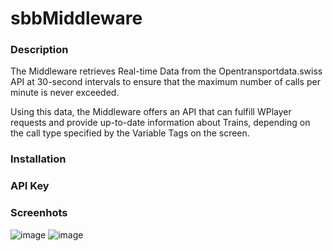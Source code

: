 # sbbMiddleware

### Description 

The Middleware retrieves Real-time Data from the Opentransportdata.swiss API at 30-second intervals to ensure that the maximum number of calls per minute is never exceeded.

Using this data, the Middleware offers an API that can fulfill WPlayer requests and provide up-to-date information about Trains, depending on the call type specified by the Variable Tags on the screen.

### Installation 


### API Key 


### Screenhots

![image](https://user-images.githubusercontent.com/50730110/222460665-1f615571-d65c-45c9-8f77-66f36677eaec.png)
![image](https://user-images.githubusercontent.com/50730110/222460790-823dea24-5b90-4f9d-ab37-96ff43404fa7.png)
